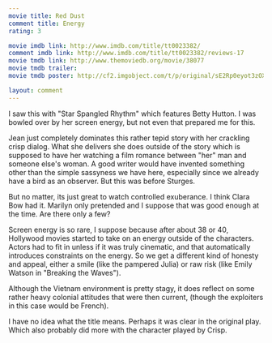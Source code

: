 ```yaml
---
movie title: Red Dust
comment title: Energy
rating: 3

movie imdb link: http://www.imdb.com/title/tt0023382/
comment imdb link: http://www.imdb.com/title/tt0023382/reviews-17
movie tmdb link: http://www.themoviedb.org/movie/38077
movie tmdb trailer: 
movie tmdb poster: http://cf2.imgobject.com/t/p/original/sE2Rp0eyot3zOXCqsyp88hTkJyq.jpg

layout: comment
---
```


I saw this with "Star Spangled Rhythm" which features Betty Hutton. I was bowled over by her screen energy, but not even that prepared me for this.

Jean just completely dominates this rather tepid story with her crackling crisp dialog. What she delivers she does outside of the story which is supposed to have her watching a film romance between "her" man and someone else's woman. A good writer would have invented something other than the simple sassyness we have here, especially since we already have a bird as an observer. But this was before Sturges.

But no matter, its just great to watch controlled exuberance. I think Clara Bow had it. Marilyn only pretended and I suppose that was good enough at the time. Are there only a few?

Screen energy is so rare, I suppose because after about 38 or 40, Hollywood movies started to take on an energy outside of the characters. Actors had to fit in unless if it was truly cinematic, and that automatically introduces constraints on the energy. So we get a different kind of honesty and appeal, either a smile (like the pampered Julia) or raw risk (like Emily Watson in "Breaking the Waves").

Although the Vietnam environment is pretty stagy, it does reflect on some rather heavy colonial attitudes that were then current, (though the exploiters in this case would be French).

I have no idea what the title means. Perhaps it was clear in the original play. Which also probably did more with the character played by Crisp.